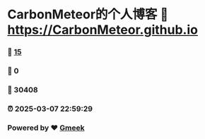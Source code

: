 # CarbonMeteor的个人博客 :link: https://CarbonMeteor.github.io 
### :page_facing_up: [15](https://CarbonMeteor.github.io/tag.html) 
### :speech_balloon: 0 
### :hibiscus: 30408 
### :alarm_clock: 2025-03-07 22:59:29 
### Powered by :heart: [Gmeek](https://github.com/Meekdai/Gmeek)
